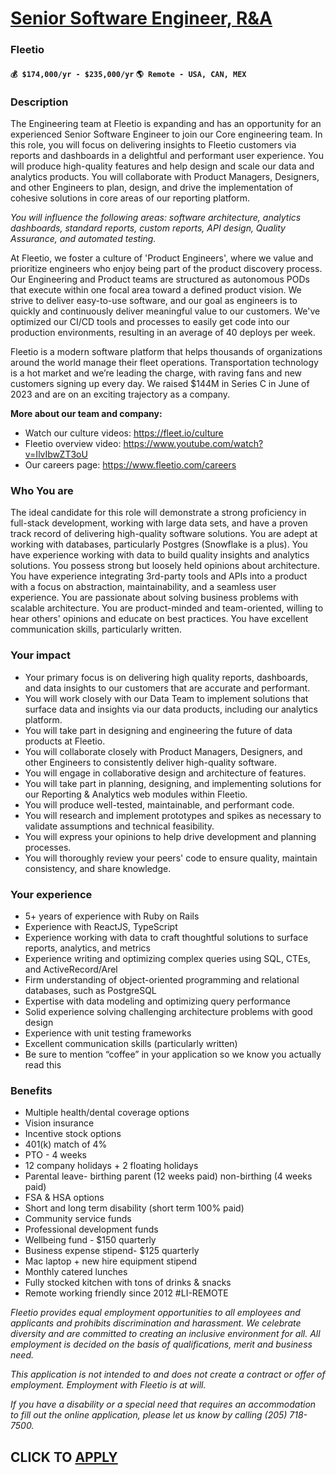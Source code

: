 # [Senior Software Engineer, R&A](https://www.remotewlb.com/apply/senior-software-engineer-r-a)  
### Fleetio  
#### `💰 $174,000/yr - $235,000/yr` `🌎 Remote - USA, CAN, MEX`  

### Description

The Engineering team at Fleetio is expanding and has an opportunity for an experienced Senior Software Engineer to join our Core engineering team. In this role, you will focus on delivering insights to Fleetio customers via reports and dashboards in a delightful and performant user experience. You will produce high-quality features and help design and scale our data and analytics products. You will collaborate with Product Managers, Designers, and other Engineers to plan, design, and drive the implementation of cohesive solutions in core areas of our reporting platform.

_You will influence the following areas: software architecture, analytics dashboards, standard reports, custom reports, API design, Quality Assurance, and automated testing._

At Fleetio, we foster a culture of 'Product Engineers', where we value and prioritize engineers who enjoy being part of the product discovery process. Our Engineering and Product teams are structured as autonomous PODs that execute within one focal area toward a defined product vision. We strive to deliver easy-to-use software, and our goal as engineers is to quickly and continuously deliver meaningful value to our customers. We've optimized our CI/CD tools and processes to easily get code into our production environments, resulting in an average of 40 deploys per week.

Fleetio is a modern software platform that helps thousands of organizations around the world manage their fleet operations. Transportation technology is a hot market and we’re leading the charge, with raving fans and new customers signing up every day. We raised $144M in Series C in June of 2023 and are on an exciting trajectory as a company.

**More about our team and company:**

  * Watch our culture videos: https://fleet.io/culture
  * Fleetio overview video: https://www.youtube.com/watch?v=IlvIbwZT3oU
  * Our careers page: https://www.fleetio.com/careers

### Who You are

The ideal candidate for this role will demonstrate a strong proficiency in full-stack development, working with large data sets, and have a proven track record of delivering high-quality software solutions. You are adept at working with databases, particularly Postgres (Snowflake is a plus). You have experience working with data to build quality insights and analytics solutions. You possess strong but loosely held opinions about architecture. You have experience integrating 3rd-party tools and APIs into a product with a focus on abstraction, maintainability, and a seamless user experience. You are passionate about solving business problems with scalable architecture. You are product-minded and team-oriented, willing to hear others' opinions and educate on best practices. You have excellent communication skills, particularly written.

### **Your impact**

  * Your primary focus is on delivering high quality reports, dashboards, and data insights to our customers that are accurate and performant.
  * You will work closely with our Data Team to implement solutions that surface data and insights via our data products, including our analytics platform.
  * You will take part in designing and engineering the future of data products at Fleetio.
  * You will collaborate closely with Product Managers, Designers, and other Engineers to consistently deliver high-quality software.
  * You will engage in collaborative design and architecture of features.
  * You will take part in planning, designing, and implementing solutions for our Reporting & Analytics web modules within Fleetio.
  * You will produce well-tested, maintainable, and performant code.
  * You will research and implement prototypes and spikes as necessary to validate assumptions and technical feasibility.
  * You will express your opinions to help drive development and planning processes.
  * You will thoroughly review your peers' code to ensure quality, maintain consistency, and share knowledge.

### **Your experience**

  * 5+ years of experience with Ruby on Rails
  * Experience with ReactJS, TypeScript
  * Experience working with data to craft thoughtful solutions to surface reports, analytics, and metrics
  * Experience writing and optimizing complex queries using SQL, CTEs, and ActiveRecord/Arel
  * Firm understanding of object-oriented programming and relational databases, such as PostgreSQL
  * Expertise with data modeling and optimizing query performance
  * Solid experience solving challenging architecture problems with good design
  * Experience with unit testing frameworks
  * Excellent communication skills (particularly written)
  * Be sure to mention “coffee” in your application so we know you actually read this

### Benefits

  * Multiple health/dental coverage options
  * Vision insurance
  * Incentive stock options
  * 401(k) match of 4%
  * PTO - 4 weeks
  * 12 company holidays + 2 floating holidays
  * Parental leave- birthing parent (12 weeks paid) non-birthing (4 weeks paid)
  * FSA & HSA options
  * Short and long term disability (short term 100% paid)
  * Community service funds
  * Professional development funds
  * Wellbeing fund - $150 quarterly
  * Business expense stipend- $125 quarterly
  * Mac laptop + new hire equipment stipend
  * Monthly catered lunches
  * Fully stocked kitchen with tons of drinks & snacks
  * Remote working friendly since 2012 #LI-REMOTE

_Fleetio provides equal employment opportunities to all employees and applicants and prohibits discrimination and harassment. We celebrate diversity and are committed to creating an inclusive environment for all. All employment is decided on the basis of qualifications, merit and business need._

_This application is not intended to and does not create a contract or offer of employment. Employment with Fleetio is at will._

_If you have a disability or a special need that requires an accommodation to fill out the online application, please let us know by calling (205) 718-7500._

  
## CLICK TO [APPLY](https://www.remotewlb.com/apply/senior-software-engineer-r-a)


